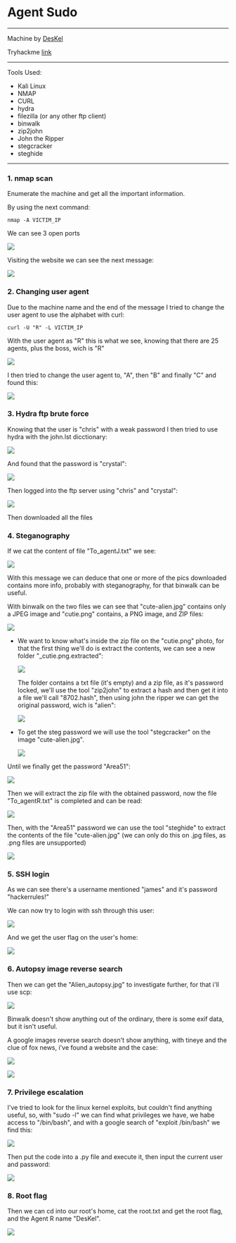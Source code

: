 # Agent Sudo

---

Machine by [DesKel](https://tryhackme.com/p/DesKel)

Tryhackme [link](https://tryhackme.com/room/agentsudoctf)

---

Tools Used:

- Kali Linux
- NMAP
- CURL
- hydra
- filezilla (or any other ftp client)
- binwalk
- zip2john
- John the Ripper
- stegcracker
- steghide

---

### 1. nmap scan

Enumerate the machine and get all the important information.

By using the next command:

`nmap -A VICTIM_IP`

We can see 3 open ports

![](img/AgentSudo1.png)

Visiting the website we can see the next message:

![](img/AgentSudo2.png)

### 2. Changing user agent

Due to the machine name and the end of the message I tried to change the user agent to use the alphabet with curl:

`curl -U "R" -L VICTIM_IP`

With the user agent as "R" this is what we see, knowing that there are 25 agents, plus the boss, wich is "R"

![](img/AgentSudo3.png)

I then tried to change the user agent to, "A", then "B" and finally "C" and found this:

![](img/AgentSudo4.png)

### 3. Hydra ftp brute force

Knowing that the user is "chris" with a weak password I then tried to use hydra with the john.lst dicctionary:

![](img/AgentSudo5.png)

And found that the password is "crystal":

![](img/AgentSudo6.png)

Then logged into the ftp server using "chris" and "crystal":

![](img/AgentSudo7.png)

Then downloaded all the files

### 4. Steganography

If we cat the content of file "To_agentJ.txt" we see:

![](img/AgentSudo8.png)

With this message we can deduce that one or more of the pics downloaded contains more info, probably with steganography, for that binwalk can be useful.

With binwalk on the two files we can see that "cute-alien.jpg" contains only a JPEG image and "cutie.png" contains, a PNG image, and ZIP files:

![](img/AgentSudo9.png)

- We want to know what's inside the zip file on the "cutie.png" photo, for that the first thing we'll do is extract the contents, we can see a new folder "_cutie.png.extracted":

    ![](img/AgentSudo10.png)

    The folder contains a txt file (it's empty) and a zip file, as it's password locked, we'll use the tool "zip2john" to extract a hash and then get it into a file we'll call "8702.hash", then using john the ripper we can get the original password, wich is "alien":

    ![](img/AgentSudo11.png)

- To get the steg password we will use the tool "stegcracker" on the image "cute-alien.jpg".

    ![](img/AgentSudo12.png)

Until we finally get the password "Area51":

![](img/AgentSudo13.png)

Then we will extract the zip file with the obtained password, now the file "To_agentR.txt" is completed and can be read:

![](img/AgentSudo14.png)

Then, with the "Area51" password we can use the tool "steghide" to extract the contents of the file "cute-alien.jpg" (we can only do this on .jpg files, as .png files are unsupported)

![](img/AgentSudo15.png)

### 5. SSH login

As we can see there's a username mentioned "james" and it's password "hackerrules!"

We can now try to login with ssh through this user:

![](img/AgentSudo16.png)

And we get the user flag on the user's home:

![](img/AgentSudo17.png)

### 6. Autopsy image reverse search

Then we can get the "Alien_autopsy.jpg" to investigate further, for that i'll use scp:

![](img/AgentSudo18.png)

Binwalk doesn't show anything out of the ordinary, there is some exif data, but it isn't useful.

A google images reverse search doesn't show anything, with tineye and the clue of fox news, i've found a website and the case:

![](img/AgentSudo19.png)

![](img/AgentSudo20.png)

### 7. Privilege escalation

I've tried to look for the linux kernel exploits, but couldn't find anything useful, so, with "sudo -l" we can find what privileges we have, we habe access to "/bin/bash", and with a google search of "exploit /bin/bash" we find this:

![](img/AgentSudo21.png)

Then put the code into a .py file and execute it, then input the current user and password:

![](img/AgentSudo22.png)

### 8. Root flag

Then we can cd into our root's home, cat the root.txt and get the root flag, and the Agent R name "DesKel".

![](img/AgentSudo23.png)
